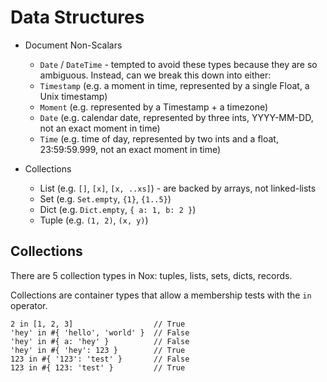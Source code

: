# Data Structures

* Document Non-Scalars
  * `Date` / `DateTime` - tempted to avoid these types because they are so ambiguous.  Instead, can we break this down into either:
  * `Timestamp` (e.g. a moment in time, represented by a single Float, a Unix timestamp)
  * `Moment` (e.g. represented by a Timestamp + a timezone)
  * `Date` (e.g. calendar date, represented by three ints, YYYY-MM-DD, not an exact moment in time)
  * `Time` (e.g. time of day, represented by two ints and a float, 23:59:59.999, not an exact moment in time)

* Collections
  * List (e.g. `[]`, `[x]`, `[x, ..xs]`) - are backed by arrays, not linked-lists
  * Set (e.g. `Set.empty`, `{1}`, `{1..5}`)
  * Dict (e.g. `Dict.empty`, `{ a: 1, b: 2 }`)
  * Tuple (e.g. `(1, 2)`, `(x, y)`)


## Collections

There are 5 collection types in Nox: tuples, lists, sets, dicts, records.

Collections are container types that allow a membership tests with the `in`
operator.

    2 in [1, 2, 3]                  // True
    'hey' in #{ 'hello', 'world' }  // False
    'hey' in #{ a: 'hey' }          // False
    'hey' in #{ 'hey': 123 }        // True
    123 in #{ '123': 'test' }       // False
    123 in #{ 123: 'test' }         // True

